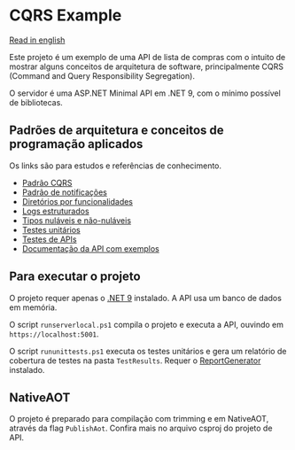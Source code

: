 # CQRS Example

[Read in english](README.md)

Este projeto é um exemplo de uma API de lista de compras com o intuito de mostrar alguns conceitos de arquitetura de software, principalmente CQRS (Command and Query Responsibility Segregation).

O servidor é uma ASP.NET Minimal API em .NET 9, com o mínimo possível de bibliotecas.

## Padrões de arquitetura e conceitos de programação aplicados

Os links são para estudos e referências de conhecimento.

* [Padrão CQRS](https://docs.microsoft.com/pt-br/azure/architecture/patterns/cqrs)
* [Padrão de notificações](https://martinfowler.com/articles/replaceThrowWithNotification.html)
* [Diretórios por funcionalidades](http://www.kamilgrzybek.com/design/feature-folders/)
* [Logs estruturados](https://messagetemplates.org/)
* [Tipos nuláveis e não-nuláveis](https://docs.microsoft.com/pt-br/dotnet/csharp/nullable-references)
* [Testes unitários](https://softwaretestingfundamentals.com/unit-testing/)
* [Testes de APIs](https://pororoca.io/pt/docs/automated-tests)
* [Documentação da API com exemplos](https://guides.scalar.com/scalar/scalar-api-references/net-integration)

## Para executar o projeto

O projeto requer apenas o [.NET 9](https://dotnet.microsoft.com/) instalado. A API usa um banco de dados em memória.

O script `runserverlocal.ps1` compila o projeto e executa a API, ouvindo em `https://localhost:5001`.

O script `rununittests.ps1` executa os testes unitários e gera um relatório de cobertura de testes na pasta `TestResults`. Requer o [ReportGenerator](https://github.com/danielpalme/ReportGenerator) instalado.

## NativeAOT

O projeto é preparado para compilação com trimming e em NativeAOT, através da flag `PublishAot`. Confira mais no arquivo csproj do projeto de API.
